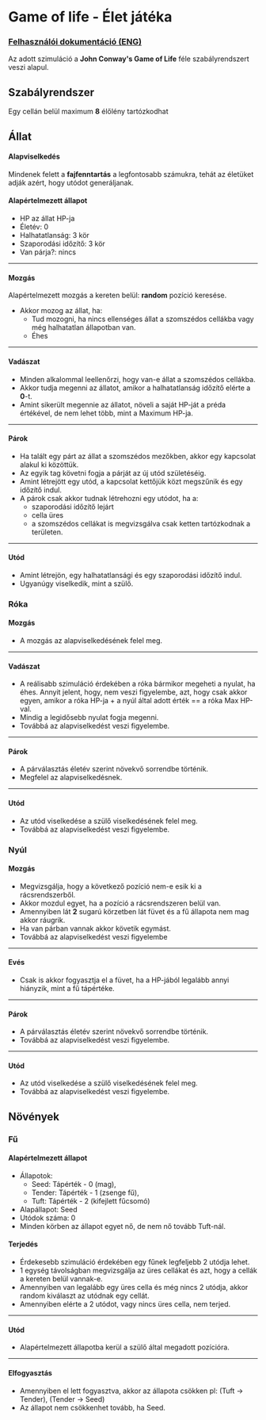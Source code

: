 # Game of life - Élet játéka

### [Felhasználói dokumentáció (ENG)](./docs/window.md)

Az adott szimuláció a **John Conway's Game of Life** féle szabályrendszert veszi alapul.

## Szabályrendszer
Egy cellán belül maximum **8** élőlény tartózkodhat

## Állat

#### Alapviselkedés
Mindenek felett a **fajfenntartás** a legfontosabb számukra, tehát az életüket adják azért, hogy utódot generáljanak.

#### Alapértelmezett állapot
- HP az állat HP-ja
- Életév: 0
- Halhatatlanság: 3 kör
- Szaporodási időzítő: 3 kör
- Van párja?: nincs

___
#### Mozgás

Alapértelmezett mozgás a kereten belül: **random** pozíció keresése.
- Akkor mozog az állat, ha:
    - Tud mozogni, ha nincs ellenséges állat a szomszédos cellákba vagy még halhatatlan állapotban van.
    - Éhes

___
#### Vadászat
- Minden alkalommal leellenőrzi, hogy van-e állat a szomszédos cellákba.
- Akkor tudja megenni az állatot, amikor a halhatatlanság időzítő elérte a **0**-t.
- Amint sikerült megennie az állatot, növeli a saját HP-ját a préda értékével, de nem lehet több, mint a Maximum HP-ja.

___
#### Párok
- Ha talált egy párt az állat a szomszédos mezőkben, akkor egy kapcsolat alakul ki közöttük.
- Az egyik tag követni fogja a párját az új utód születéséig.
- Amint létrejött egy utód, a kapcsolat kettőjük közt megszűnik és egy időzítő indul.
- A párok csak akkor tudnak létrehozni egy utódot, ha a:
    - szaporodási időzítő lejárt
    - cella üres
    - a szomszédos cellákat is megvizsgálva csak ketten tartózkodnak a területen.

___
#### Utód
- Amint létrejön, egy halhatatlansági és egy szaporodási időzítő indul.
- Ugyanúgy viselkedik, mint a szülő.

### Róka

#### Mozgás
- A mozgás az alapviselkedésének felel meg.
___
#### Vadászat
- A reálisabb szimuláció érdekében a róka bármikor megeheti a nyulat, ha éhes.
    Annyit jelent, hogy, nem veszi figyelembe, azt, hogy csak akkor egyen, amikor a róka HP-ja + a nyúl által adott érték == a róka Max HP-val.
- Mindig a legidősebb nyulat fogja megenni.
- Továbbá az alapviselkedést veszi figyelembe.
___
#### Párok
- A párválasztás életév szerint növekvő sorrendbe történik.
- Megfelel az alapviselkedésnek.
___
#### Utód
- Az utód viselkedése a szülő viselkedésének felel meg.
- Továbbá az alapviselkedést veszi figyelembe.

### Nyúl

#### Mozgás
- Megvizsgálja, hogy a következő pozíció nem-e esik ki a rácsrendszerből. 
- Akkor mozdul egyet, ha a pozíció a rácsrendszeren belül van.
- Amennyiben lát **2** sugarú körzetben lát füvet és a fű állapota nem mag akkor ráugrik.
- Ha van párban vannak akkor követik egymást.
- Továbbá az alapviselkedést veszi figyelembe
___
#### Evés
- Csak is akkor fogyasztja el a füvet, ha a HP-jából legalább annyi hiányzik, mint a fű tápértéke.
___
#### Párok
- A párválasztás életév szerint növekvő sorrendbe történik.
- Továbbá az alapviselkedést veszi figyelembe.
___
#### Utód
- Az utód viselkedése a szülő viselkedésének felel meg.
- Továbbá az alapviselkedést veszi figyelembe.

## Növények

### Fű

#### Alapértelmezett állapot
- Állapotok:    
    - Seed:   Tápérték - 0 (mag),              
    - Tender: Tápérték - 1 (zsenge fű),        
    - Tuft:   Tápérték - 2 (kifejlett fűcsomó)
- Alapállapot: Seed
- Utódok száma: 0
- Minden körben az állapot egyet nő, de nem nő tovább Tuft-nál.

#### Terjedés
- Érdekesebb szimuláció érdekében egy fűnek legfeljebb 2 utódja lehet.
- 1 egység távolságban megvizsgálja az üres cellákat és azt, hogy a cellák a kereten belül vannak-e.
- Amennyiben van legalább egy üres cella és még nincs 2 utódja, akkor random kiválaszt az utódnak egy cellát.
- Amennyiben elérte a 2 utódot, vagy nincs üres cella, nem terjed.
___
#### Utód
- Alapértelmezett állapotba kerül a szülő által megadott pozícióra.
___
#### Elfogyasztás
- Amennyiben el lett fogyasztva, akkor az állapota csökken pl: (Tuft -> Tender), (Tender -> Seed)
- Az állapot nem csökkenhet tovább, ha Seed.
